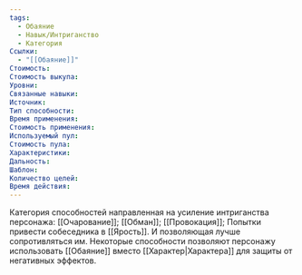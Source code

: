 ```yaml
---
tags:
  - Обаяние
  - Навык/Интриганство
  - Категория
Ссылки:
  - "[[Обаяние]]"
Стоимость:
Стоимость выкупа:
Уровни:
Связанные навыки:
Источник:
Тип способности:
Время применения:
Стоимость применения:
Используемый пул:
Стоимость пула:
Характеристики:
Дальность:
Шаблон:
Количество целей:
Время действия:
---
```

Категория способностей направленная на усиление интриганства персонажа: [[Очарование]]; [[Обман]]; [[Провокация]]; Попытки привести собеседника в [[Ярость]]. И позволяющая лучше сопротивляться им. Некоторые способности позволяют персонажу использовать [[Обаяние]] вместо [[Характер|Характера]] для защиты от негативных эффектов. 
